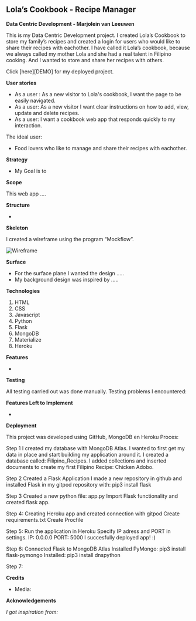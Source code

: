 Lola’s Cookbook - Recipe Manager
---------------------------------------
**Data Centric Development - Marjolein van Leeuwen**

This is my Data Centric Development project. 
I created Lola’s Cookbook to store my family’s recipes and created a login for users who would like to share their recipes with eachother.  I have called it Lola’s cookbook, because we always called my mother Lola and she had a real talent in Filipino cooking. 
And I wanted to store and share her recipes with others.

Click [here][DEMO] for my deployed project.

**User stories**

* As a user : As a new visitor to Lola's cookbook, I want the page to be easily navigated.
* As a user: As a new visitor I want clear instructions on how to add, view, update and delete recipes.
* As a user: I want a cookbook web app that responds quickly to my interaction.

The ideal user:
* Food lovers who like to manage and share their recipes with eachother.

**Strategy**

* My Goal is to 

**Scope**

This web app ….


**Structure**

* 

**Skeleton** 

I created a wireframe using the program “Mockflow”. 

![Wireframe]()

**Surface**

* For the surface plane I wanted the design ….. 
* My background design was inspired by …..

**Technologies**

1. HTML
2. CSS
3. Javascript
4. Python
5. Flask
6. MongoDB
7. Materialize
8. Heroku

**Features**

* 

**Testing**

All testing carried out was done manually.
Testing problems I encountered:


**Features Left to Implement**

*

**Deployment**

This project was developed using GitHub, MongoDB en Heroku
Proces:

Step 1
I created my database with MongoDB Atlas. I wanted to  first get my data in place and start building my application around it.  I created a database called: Filipino_Recipes. I added collections and inserted documents to create my first Filipino Recipe: Chicken Adobo.

Step 2
Created a Flask Application
I made a new repository in github and installed Flask in my gitpod repository with: pip3 install flask

Step 3
Created a new python file: app.py
Import Flask functionality and created flask app.

Step 4: 
Creating Heroku app and created connection with gitpod
Create requirements.txt
Create Procfile

Step 5:
Run the application in Heroku
Specify IP adress and PORT in settings.
IP: 0.0.0.0
PORT: 5000
I succesfully deployed app! :)

Step 6: 
Connected Flask to MongoDB Atlas
Installed PyMongo: pip3 install flask-pymongo
Installed: pip3 install dnspython

Step 7: 

**Credits**

* Media: 

**Acknowledgements**

*I got inspiration from:*
 




